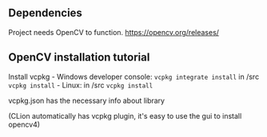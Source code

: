 ## Dependencies

Project needs OpenCV to function.
https://opencv.org/releases/


## OpenCV installation tutorial

Install vcpkg
    - Windows developer console:
        ```vcpkg integrate install```
        in /src ```vcpkg install```
    - Linux:
        in /src ```vcpkg install```

vcpkg.json has the necessary info about library

(CLion automatically has vcpkg plugin, it's easy to use the gui to install opencv4)
